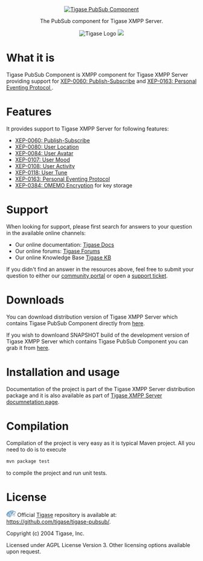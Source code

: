 <p align="center">
  <a href="https://tigase.net/">
    <img
      alt="Tigase PubSub Component"
      src="https://github.com/tigaseinc/website-assets/raw/master/tigase/images/tigase-logo.png?raw=true"
      width="300"
    />
  </a>
</p>

<p align="center">
  The PubSub component for Tigase XMPP Server.
</p>

<p align="center">
  <img alt="Tigase Logo" src="https://github.com/tigaseinc/website-assets/raw/master/tigase/images/tigase-logo.png?raw=true" width="25"/>
  <img src="https://tc.tigase.net/app/rest/builds/buildType:(id:TigasePubSub_Build)/statusIcon" width="100"/>
</p>

# What it is

Tigase PubSub Component is XMPP component for Tigase XMPP Server providing support for [XEP-0060: Publish-Subscribe](https://xmpp.org/extensions/xep-0060.html) and [XEP-0163: Personal Eventing Protocol
](https://xmpp.org/extensions/xep-0163.html).

# Features

It provides support to Tigase XMPP Server for following features:
* [XEP-0060: Publish-Subscribe](https://xmpp.org/extensions/xep-0060.html) 
* [XEP-0080: User Location](https://xmpp.org/extensions/xep-0080.html)
* [XEP-0084: User Avatar](https://xmpp.org/extensions/xep-0084.html)
* [XEP-0107: User Mood](https://xmpp.org/extensions/xep-0107.html)
* [XEP-0108: User Activity](https://xmpp.org/extensions/xep-0108.html)
* [XEP-0118: User Tune](https://xmpp.org/extensions/xep-0118.html)
* [XEP-0163: Personal Eventing Protocol](https://xmpp.org/extensions/xep-0163.html)
* [XEP-0384: OMEMO Encryption](https://xmpp.org/extensions/xep-0384.html) for key storage

# Support

When looking for support, please first search for answers to your question in the available online channels:

* Our online documentation: [Tigase Docs](https://docs.tigase.net)
* Our online forums: [Tigase Forums](https://help.tigase.net/portal/community)
* Our online Knowledge Base [Tigase KB](https://help.tigase.net/portal/kb)

If you didn't find an answer in the resources above, feel free to submit your question to either our 
[community portal](https://help.tigase.net/portal/community) or open a [support ticket](https://help.tigase.net/portal/newticket).

# Downloads

You can download distribution version of Tigase XMPP Server which contains Tigase PubSub Component directly from [here](https://github.com/tigaseinc/tigase-server/releases).

If you wish to downloand SNAPSHOT build of the development version of Tigase XMPP Server which contains Tigase PubSub Component you can grab it from [here](https://build.tigase.net/nightlies/dists/latest/tigase-server-dist-max.zip).

# Installation and usage

Documentation of the project is part of the Tigase XMPP Server distribution package and it is also available as part of [Tigase XMPP Server documnetation page](https://docs.tigase.net/).

# Compilation 

Compilation of the project is very easy as it is typical Maven project. All you need to do is to execute
````bash
mvn package test
````
to compile the project and run unit tests.

# License

<img alt="Tigase Tigase Logo" src="https://github.com/tigase/website-assets/blob/master/tigase/images/tigase-logo.png?raw=true" width="25"/> Official <a href="https://tigase.net/">Tigase</a> repository is available at: https://github.com/tigase/tigase-pubsub/.

Copyright (c) 2004 Tigase, Inc.

Licensed under AGPL License Version 3. Other licensing options available upon request.
